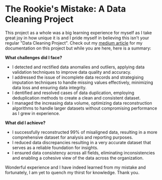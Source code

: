# The Rookie's Mistake: A Data Cleaning Project
This project as a whole was a big learning experience for myself as I take great joy in how unique it is and I pride myself in believing this isn't your regular "Data Cleaning Project". Check out my [medium article](https://bit.ly/3rJkR0U) for my documentation on this project but while you are here, here is a summary:

**What challenges did I face?**
- I detected and rectified data anomalies and outliers, applying data validation techniques to improve data quality and accuracy.
- I addressed the issue of incomplete data records and strategising imputation techniques to handle missing values effectively, minimizing data loss and ensuring data integrity.
- I dentified and resolved cases of data duplication, employing deduplication methods to create a clean and consistent dataset.
- I managed the increasing data volume, optimizing data reconstruction algorithms to handle larger datasets without compromising performance as I grew in experience.

**What did I achieve?**
- I successfully reconstructed 99% of misaligned data, resulting in a more comprehensive dataset for analysis and reporting purposes.
- I reduced data discrepancies resulting in a very accurate dataset that serves as a reliable foundation for insights.
- I ensured data consistency across all fields, eliminating inconsistencies and enabling a cohesive view of the data across the organization.

Wonderful experience and I have indeed learned from my mistake and fortunately, I am yet to quench my thirst for knowledge. Thank you.

